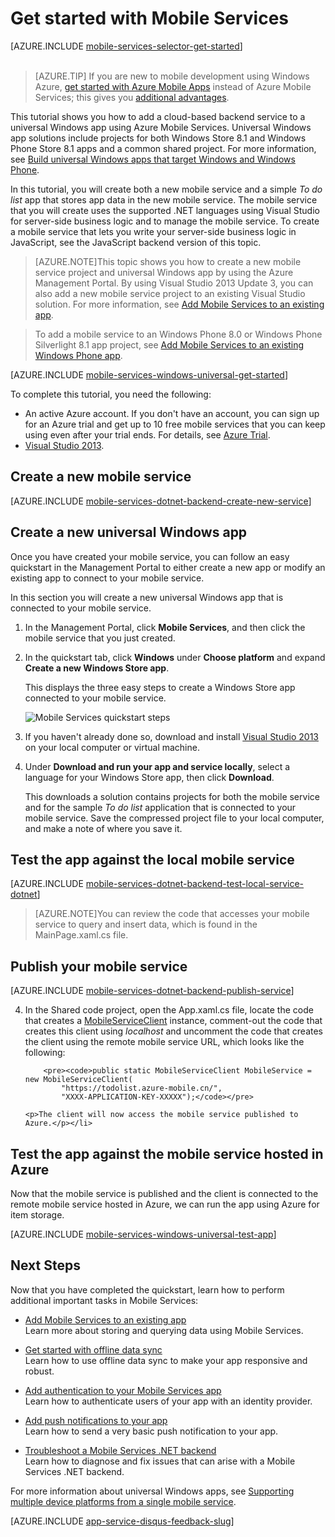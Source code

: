 <properties
	pageTitle="Get Started with Mobile Services for Windows Universal apps | Windows Azure"
	description="Follow this tutorial to get started using Azure Mobile Services for universal Windows app development in C#."
	services="mobile-services"
	documentationCenter="windows"
	authors="ggailey777"
	manager="dwrede"
	editor=""/>

<tags
	ms.service="mobile-services"
	ms.date="10/02/2015"
	wacn.date=""/>


# <a name="getting-started"> </a>Get started with Mobile Services

[AZURE.INCLUDE [mobile-services-selector-get-started](../includes/mobile-services-selector-get-started.md)]  
&nbsp;

>[AZURE.TIP] If you are new to mobile development using Windows Azure, [get started with Azure Mobile Apps](/documentation/articles/app-service-mobile-dotnet-backend-windows-store-dotnet-get-started-preview) instead of Azure Mobile Services; this gives you [additional advantages](/documentation/articles/app-service-mobile-value-prop-migration-from-mobile-services-preview).
 
This tutorial shows you how to add a cloud-based backend service to a universal Windows app using Azure Mobile Services. Universal Windows app solutions include projects for both Windows Store 8.1 and Windows Phone Store 8.1 apps and a common shared project. For more information, see [Build universal Windows apps that target Windows and Windows Phone](http://msdn.microsoft.com/zh-cn/library/windows/apps/xaml/dn609832.aspx).

In this tutorial, you will create both a new mobile service and a simple *To do list* app that stores app data in the new mobile service. The mobile service that you will create uses the supported .NET languages using Visual Studio for server-side business logic and to manage the mobile service. To create a mobile service that lets you write your server-side business logic in JavaScript, see the JavaScript backend version of this topic.

>[AZURE.NOTE]This topic shows you how to create a new mobile service project and universal Windows app by using the Azure Management Portal. By using Visual Studio 2013 Update 3, you can also add a new mobile service project to an existing Visual Studio solution. For more information, see [Add Mobile Services to an existing app](/documentation/articles/mobile-services-dotnet-backend-windows-universal-dotnet-get-started-data).

>To add a mobile service to an Windows Phone 8.0 or Windows Phone Silverlight 8.1 app project, see [Add Mobile Services to an existing Windows Phone app](/documentation/articles/mobile-services-dotnet-backend-windows-phone-get-started-data).

[AZURE.INCLUDE [mobile-services-windows-universal-get-started](../includes/mobile-services-windows-universal-get-started.md)]

To complete this tutorial, you need the following:

* An active Azure account. If you don't have an account, you can sign up for an Azure trial and get up to 10 free mobile services that you can keep using even after your trial ends. For details, see [Azure Trial](/pricing/1rmb-trial/?WT.mc_id=A0E0E5C02&amp;returnurl=http%3A%2F%2Fazure.microsoft.com%2Fen-us%2Fdocumentation%2Farticles%2Fmobile-services-dotnet-backend-windows-store-dotnet-get-started%2F).
* [Visual Studio 2013].

## Create a new mobile service

[AZURE.INCLUDE [mobile-services-dotnet-backend-create-new-service](../includes/mobile-services-dotnet-backend-create-new-service.md)]

## Create a new universal Windows app

Once you have created your mobile service, you can follow an easy quickstart in the Management Portal to either create a new app or modify an existing app to connect to your mobile service.

In this section you will create a new universal Windows app that is connected to your mobile service.

1. In the Management Portal, click **Mobile Services**, and then click the mobile service that you just created.

2. In the quickstart tab, click **Windows** under **Choose platform** and expand **Create a new Windows Store app**.

   	This displays the three easy steps to create a Windows Store app connected to your mobile service.

  	![Mobile Services quickstart steps](./media/mobile-services-dotnet-backend-windows-store-dotnet-get-started/mobile-quickstart-steps.png)

3. If you haven't already done so, download and install [Visual Studio 2013] on your local computer or virtual machine.

4. Under **Download and run your app and service locally**, select a language for your Windows Store app, then click **Download**.

  	This downloads a solution contains projects for both the mobile service and for the sample _To do list_ application that is connected to your mobile service. Save the compressed project file to your local computer, and make a note of where you save it.

## Test the app against the local mobile service

[AZURE.INCLUDE [mobile-services-dotnet-backend-test-local-service-dotnet](../includes/mobile-services-dotnet-backend-test-local-service-dotnet.md)]

>[AZURE.NOTE]You can review the code that accesses your mobile service to query and insert data, which is found in the MainPage.xaml.cs file.


## Publish your mobile service

[AZURE.INCLUDE [mobile-services-dotnet-backend-publish-service](../includes/mobile-services-dotnet-backend-publish-service.md)]


<ol start="4">
<li><p>In the Shared code project, open the App.xaml.cs file, locate the code that creates a <a href="http://msdn.microsoft.com/zh-cn/library/Windowsazure/microsoft.windowsazure.mobileservices.mobileserviceclient.aspx" target="_blank">MobileServiceClient</a> instance, comment-out the code that creates this client using <em>localhost</em> and uncomment the code that creates the client using the remote mobile service URL, which looks like the following:</p>

        <pre><code>public static MobileServiceClient MobileService = new MobileServiceClient(
            "https://todolist.azure-mobile.cn/",
            "XXXX-APPLICATION-KEY-XXXXX");</code></pre>

	<p>The client will now access the mobile service published to Azure.</p></li>
</ol>

## Test the app against the mobile service hosted in Azure

Now that the mobile service is published and the client is connected to the remote mobile service hosted in Azure, we can run the app using Azure for item storage.

[AZURE.INCLUDE [mobile-services-windows-universal-test-app](../includes/mobile-services-windows-universal-test-app.md)]


## Next Steps
Now that you have completed the quickstart, learn how to perform additional important tasks in Mobile Services:

* [Add Mobile Services to an existing app][Get started with data]
  <br/>Learn more about storing and querying data using Mobile Services.

* [Get started with offline data sync]
  <br/>Learn how to use offline data sync to make your app responsive and robust.

* [Add authentication to your Mobile Services app ][Get started with authentication]
  <br/>Learn how to authenticate users of your app with an identity provider.

* [Add push notifications to your app][Get started with push notifications]
  <br/>Learn how to send a very basic push notification to your app.

* [Troubleshoot a Mobile Services .NET backend]
  <br/> Learn how to diagnose and fix issues that can arise with a Mobile Services .NET backend.

For more information about universal Windows apps, see [Supporting multiple device platforms from a single mobile service](/documentation/articles/mobile-services-how-to-use-multiple-clients-single-service#shared-vs).

[AZURE.INCLUDE [app-service-disqus-feedback-slug](../includes/app-service-disqus-feedback-slug.md)]

<!-- Anchors. -->

<!-- Images. -->



<!-- URLs. -->
[Visual Studio 2013]: https://www.visualstudio.com/downloads/download-visual-studio-vs
[Get started with data]: /documentation/articles/mobile-services-dotnet-backend-windows-universal-dotnet-get-started-data
[Get started with data]: /documentation/articles/mobile-services-dotnet-backend-windows-store-dotnet-get-started-data
[Get started with offline data sync]: /documentation/articles/mobile-services-windows-store-dotnet-get-started-offline-data
[Get started with authentication]: /documentation/articles/mobile-services-dotnet-backend-windows-store-dotnet-get-started-users
[Get started with push notifications]: /documentation/articles/mobile-services-dotnet-backend-windows-store-dotnet-get-started-push
[Visual Studio Professional 2013]: https://www.visualstudio.com/downloads/download-visual-studio-vs
[Mobile Services SDK]: http://go.microsoft.com/fwlink/?LinkId=257545
[JavaScript and HTML]: /documentation/articles/mobile-services-win8-javascript
[Management Portal]: https://manage.windowsazure.cn/
[Troubleshoot a Mobile Services .NET backend]: /documentation/articles/mobile-services-dotnet-backend-how-to-troubleshoot